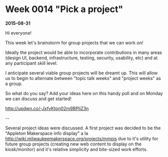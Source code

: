 # Week 0014 "Pick a project"
**2015-08-31**

Hi everyone!

This week let's brainstorm for group projects that we can work on!

Ideally the project would be able to incorporate contributions in many areas (design UI, backend, infrastructure, testing, security, usability, etc) and at any participant skill level.

I anticipate several viable group projects will be dreamt up. This will allow us to begin to alternate between "topic talk weeks" and "project weeks" as a group.

So what do you say? Add your ideas here on this handy poll and on Monday we can discuss and get started!

http://updwn.co/-JxfvKtpn02m9BPliZ3n

--

Several project ideas were discussed. A first project was decided to be the "Appleton Makerspace info display" a la http://wiki.milwaukeemakerspace.org/projects/mmpis due to it's utility for future group projects (creating new web content to display on the kiosk/monitor) and it's relative simplicity and bite-sized work efforts.
